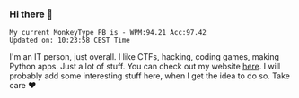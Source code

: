 ### Hi there 👋
<!-- PB START -->
```
My current MonkeyType PB is - WPM:94.21 Acc:97.42
Updated on: 10:23:58 CEST Time
```
<!-- PB END -->
I'm an IT person, just overall. I like CTFs, hacking, coding games, making Python apps. Just a lot of stuff.
You can check out my website [here](https://skill3472.github.io/).
I will probably add some interesting stuff here, when I get the idea to do so. Take care ❤️
